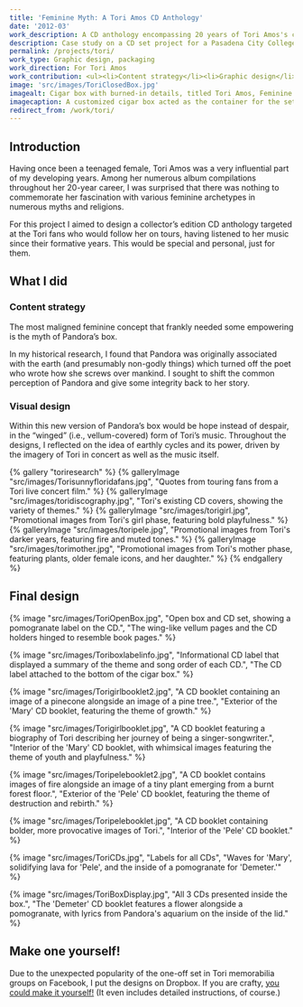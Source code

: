 ```yaml
---
title: 'Feminine Myth: A Tori Amos CD Anthology'
date: '2012-03'
work_description: A CD anthology encompassing 20 years of Tori Amos's career, focusing on her interest in feminine archetypes. This project was eventually found by Tori memorabilia collectors on Facebook. I sold the box to one of them, and it's been making the rounds in that group ever since! 
description: Case study on a CD set project for a Pasadena City College design class.
permalink: /projects/tori/
work_type: Graphic design, packaging
work_direction: For Tori Amos
work_contribution: <ul><li>Content strategy</li><li>Graphic design</li><li>Packaging</li></ul>
image: 'src/images/ToriClosedBox.jpg'
imagealt: Cigar box with burned-in details, titled Tori Amos, Feminine Myth, a 3-CD biographical anthology.
imagecaption: A customized cigar box acted as the container for the set. 
redirect_from: /work/tori/
---
```


## Introduction
Having once been a teenaged female, Tori Amos was a very influential part of my developing years. Among her numerous album compilations throughout her 20-year career, I was surprised that there was nothing to commemorate her fascination with various feminine archetypes in numerous myths and religions.

For this project I aimed to design a collector’s edition CD anthology targeted at the Tori fans who would follow her on tours, having listened to her music since their formative years. This would be special and personal, just for them.

## What I did

### Content strategy
The most maligned feminine concept that frankly needed some empowering is the myth of Pandora’s box.

In my historical research, I found that Pandora was originally associated with the earth (and presumably non-godly things) which turned off the poet who wrote how she screws over mankind. I sought to shift the common perception of Pandora and give some integrity back to her story.

### Visual design
Within this new version of Pandora’s box would be hope instead of despair, in the “winged” (i.e., vellum-covered) form of Tori’s music. Throughout the designs, I reflected on the idea of earthly cycles and its power, driven by the imagery of Tori in concert as well as the music itself.

{% gallery "toriresearch" %}
	{% galleryImage "src/images/Torisunnyfloridafans.jpg", "Quotes from touring fans from a Tori live concert film." %}
	{% galleryImage "src/images/toridiscography.jpg", "Tori's existing CD covers, showing the variety of themes." %}
	{% galleryImage "src/images/torigirl.jpg", "Promotional images from Tori's girl phase, featuring bold playfulness." %}
	{% galleryImage "src/images/toripele.jpg", "Promotional images from Tori's darker years, featuring fire and muted tones." %}
	{% galleryImage "src/images/torimother.jpg", "Promotional images from Tori's mother phase, featuring plants, older female icons, and her daughter." %}
{% endgallery %}
 
## Final design
{% image "src/images/ToriOpenBox.jpg", "Open box and CD set, showing a pomogranate label on the CD.", "The wing-like vellum pages and the CD holders hinged to resemble book pages." %}

{% image "src/images/Toriboxlabelinfo.jpg", "Informational CD label that displayed a summary of the theme and song order of each CD.", "The CD label attached to the bottom of the cigar box." %}

{% image "src/images/Torigirlbooklet2.jpg", "A CD booklet containing an image of a pinecone alongside an image of a pine tree.", "Exterior of the 'Mary' CD booklet, featuring the theme of growth." %}

{% image "src/images/Torigirlbooklet.jpg", "A CD booklet featuring a biography of Tori describing her journey of being a singer-songwriter.", "Interior of the 'Mary' CD booklet, with whimsical images featuring the theme of youth and playfulness." %}

{% image "src/images/Toripelebooklet2.jpg", "A CD booklet contains images of fire alongside an image of a tiny plant emerging from a burnt forest floor.", "Exterior of the 'Pele' CD booklet, featuring the theme of destruction and rebirth." %}

{% image "src/images/Toripelebooklet.jpg", "A CD booklet containing bolder, more provocative images of Tori.", "Interior of the 'Pele' CD booklet." %}

{% image "src/images/ToriCDs.jpg", "Labels for all CDs", "Waves for 'Mary', solidifying lava for 'Pele', and the inside of a pomogranate for 'Demeter.'" %}

{% image "src/images/ToriBoxDisplay.jpg", "All 3 CDs presented inside the box.", "The 'Demeter' CD booklet  features a flower alongside a pomogranate, with lyrics from Pandora's aquarium on the inside of the lid." %}

## Make one yourself!
Due to the unexpected popularity of the one-off set in Tori memorabilia groups on Facebook, I put the designs on Dropbox. If you are crafty, [you could make it yourself!](https://www.dropbox.com/sh/4qfa5m350ss6asd/AAB4H_raOgQ1Wm4tXKl_hKSXa?dl=0) (It even includes detailed instructions, of course.)
